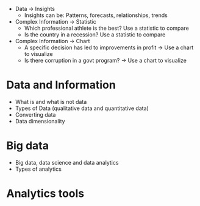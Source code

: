 - Data -> Insights
  - Insights can be: Patterns, forecasts, relationships, trends
- Complex Information -> Statistic
  - Which professional athlete is the best? Use a statistic to compare
  - Is the country in a recession? Use a statistic to compare
- Complex Information -> Chart
  - A specific decision has led to improvements in profit -> Use a chart to visualize
  - Is there corruption in a govt program? -> Use a chart to visualize

# Data and Information

- What is and what is not data
- Types of Data (qualitative data and quantitative data)
- Converting data
- Data dimensionality

# Big data

- Big data, data science and data analytics
- Types of analytics

# Analytics tools